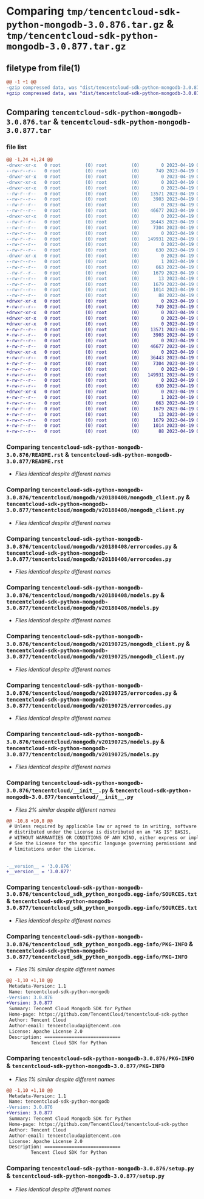 # Comparing `tmp/tencentcloud-sdk-python-mongodb-3.0.876.tar.gz` & `tmp/tencentcloud-sdk-python-mongodb-3.0.877.tar.gz`

## filetype from file(1)

```diff
@@ -1 +1 @@
-gzip compressed data, was "dist/tencentcloud-sdk-python-mongodb-3.0.876.tar", last modified: Wed Apr 19 00:32:21 2023, max compression
+gzip compressed data, was "dist/tencentcloud-sdk-python-mongodb-3.0.877.tar", last modified: Wed Apr 19 09:22:01 2023, max compression
```

## Comparing `tencentcloud-sdk-python-mongodb-3.0.876.tar` & `tencentcloud-sdk-python-mongodb-3.0.877.tar`

### file list

```diff
@@ -1,24 +1,24 @@
-drwxr-xr-x   0 root         (0) root         (0)        0 2023-04-19 00:32:21.000000 tencentcloud-sdk-python-mongodb-3.0.876/
--rw-r--r--   0 root         (0) root         (0)      749 2023-04-19 00:32:21.000000 tencentcloud-sdk-python-mongodb-3.0.876/README.rst
-drwxr-xr-x   0 root         (0) root         (0)        0 2023-04-19 00:32:21.000000 tencentcloud-sdk-python-mongodb-3.0.876/tencentcloud/
-drwxr-xr-x   0 root         (0) root         (0)        0 2023-04-19 00:32:21.000000 tencentcloud-sdk-python-mongodb-3.0.876/tencentcloud/mongodb/
-drwxr-xr-x   0 root         (0) root         (0)        0 2023-04-19 00:32:21.000000 tencentcloud-sdk-python-mongodb-3.0.876/tencentcloud/mongodb/v20180408/
--rw-r--r--   0 root         (0) root         (0)    13571 2023-04-19 00:32:21.000000 tencentcloud-sdk-python-mongodb-3.0.876/tencentcloud/mongodb/v20180408/mongodb_client.py
--rw-r--r--   0 root         (0) root         (0)     3903 2023-04-19 00:32:21.000000 tencentcloud-sdk-python-mongodb-3.0.876/tencentcloud/mongodb/v20180408/errorcodes.py
--rw-r--r--   0 root         (0) root         (0)        0 2023-04-19 00:32:21.000000 tencentcloud-sdk-python-mongodb-3.0.876/tencentcloud/mongodb/v20180408/__init__.py
--rw-r--r--   0 root         (0) root         (0)    46677 2023-04-19 00:32:21.000000 tencentcloud-sdk-python-mongodb-3.0.876/tencentcloud/mongodb/v20180408/models.py
-drwxr-xr-x   0 root         (0) root         (0)        0 2023-04-19 00:32:21.000000 tencentcloud-sdk-python-mongodb-3.0.876/tencentcloud/mongodb/v20190725/
--rw-r--r--   0 root         (0) root         (0)    36443 2023-04-19 00:32:21.000000 tencentcloud-sdk-python-mongodb-3.0.876/tencentcloud/mongodb/v20190725/mongodb_client.py
--rw-r--r--   0 root         (0) root         (0)     7304 2023-04-19 00:32:21.000000 tencentcloud-sdk-python-mongodb-3.0.876/tencentcloud/mongodb/v20190725/errorcodes.py
--rw-r--r--   0 root         (0) root         (0)        0 2023-04-19 00:32:21.000000 tencentcloud-sdk-python-mongodb-3.0.876/tencentcloud/mongodb/v20190725/__init__.py
--rw-r--r--   0 root         (0) root         (0)   149931 2023-04-19 00:32:21.000000 tencentcloud-sdk-python-mongodb-3.0.876/tencentcloud/mongodb/v20190725/models.py
--rw-r--r--   0 root         (0) root         (0)        0 2023-04-19 00:32:21.000000 tencentcloud-sdk-python-mongodb-3.0.876/tencentcloud/mongodb/__init__.py
--rw-r--r--   0 root         (0) root         (0)      630 2023-04-19 00:32:21.000000 tencentcloud-sdk-python-mongodb-3.0.876/tencentcloud/__init__.py
-drwxr-xr-x   0 root         (0) root         (0)        0 2023-04-19 00:32:21.000000 tencentcloud-sdk-python-mongodb-3.0.876/tencentcloud_sdk_python_mongodb.egg-info/
--rw-r--r--   0 root         (0) root         (0)        1 2023-04-19 00:32:21.000000 tencentcloud-sdk-python-mongodb-3.0.876/tencentcloud_sdk_python_mongodb.egg-info/dependency_links.txt
--rw-r--r--   0 root         (0) root         (0)      663 2023-04-19 00:32:21.000000 tencentcloud-sdk-python-mongodb-3.0.876/tencentcloud_sdk_python_mongodb.egg-info/SOURCES.txt
--rw-r--r--   0 root         (0) root         (0)     1679 2023-04-19 00:32:21.000000 tencentcloud-sdk-python-mongodb-3.0.876/tencentcloud_sdk_python_mongodb.egg-info/PKG-INFO
--rw-r--r--   0 root         (0) root         (0)       13 2023-04-19 00:32:21.000000 tencentcloud-sdk-python-mongodb-3.0.876/tencentcloud_sdk_python_mongodb.egg-info/top_level.txt
--rw-r--r--   0 root         (0) root         (0)     1679 2023-04-19 00:32:21.000000 tencentcloud-sdk-python-mongodb-3.0.876/PKG-INFO
--rw-r--r--   0 root         (0) root         (0)     1014 2023-04-19 00:32:21.000000 tencentcloud-sdk-python-mongodb-3.0.876/setup.py
--rw-r--r--   0 root         (0) root         (0)       88 2023-04-19 00:32:21.000000 tencentcloud-sdk-python-mongodb-3.0.876/setup.cfg
+drwxr-xr-x   0 root         (0) root         (0)        0 2023-04-19 09:22:01.000000 tencentcloud-sdk-python-mongodb-3.0.877/
+-rw-r--r--   0 root         (0) root         (0)      749 2023-04-19 09:22:01.000000 tencentcloud-sdk-python-mongodb-3.0.877/README.rst
+drwxr-xr-x   0 root         (0) root         (0)        0 2023-04-19 09:22:01.000000 tencentcloud-sdk-python-mongodb-3.0.877/tencentcloud/
+drwxr-xr-x   0 root         (0) root         (0)        0 2023-04-19 09:22:01.000000 tencentcloud-sdk-python-mongodb-3.0.877/tencentcloud/mongodb/
+drwxr-xr-x   0 root         (0) root         (0)        0 2023-04-19 09:22:01.000000 tencentcloud-sdk-python-mongodb-3.0.877/tencentcloud/mongodb/v20180408/
+-rw-r--r--   0 root         (0) root         (0)    13571 2023-04-19 09:22:01.000000 tencentcloud-sdk-python-mongodb-3.0.877/tencentcloud/mongodb/v20180408/mongodb_client.py
+-rw-r--r--   0 root         (0) root         (0)     3903 2023-04-19 09:22:01.000000 tencentcloud-sdk-python-mongodb-3.0.877/tencentcloud/mongodb/v20180408/errorcodes.py
+-rw-r--r--   0 root         (0) root         (0)        0 2023-04-19 09:22:01.000000 tencentcloud-sdk-python-mongodb-3.0.877/tencentcloud/mongodb/v20180408/__init__.py
+-rw-r--r--   0 root         (0) root         (0)    46677 2023-04-19 09:22:01.000000 tencentcloud-sdk-python-mongodb-3.0.877/tencentcloud/mongodb/v20180408/models.py
+drwxr-xr-x   0 root         (0) root         (0)        0 2023-04-19 09:22:01.000000 tencentcloud-sdk-python-mongodb-3.0.877/tencentcloud/mongodb/v20190725/
+-rw-r--r--   0 root         (0) root         (0)    36443 2023-04-19 09:22:01.000000 tencentcloud-sdk-python-mongodb-3.0.877/tencentcloud/mongodb/v20190725/mongodb_client.py
+-rw-r--r--   0 root         (0) root         (0)     7304 2023-04-19 09:22:01.000000 tencentcloud-sdk-python-mongodb-3.0.877/tencentcloud/mongodb/v20190725/errorcodes.py
+-rw-r--r--   0 root         (0) root         (0)        0 2023-04-19 09:22:01.000000 tencentcloud-sdk-python-mongodb-3.0.877/tencentcloud/mongodb/v20190725/__init__.py
+-rw-r--r--   0 root         (0) root         (0)   149931 2023-04-19 09:22:01.000000 tencentcloud-sdk-python-mongodb-3.0.877/tencentcloud/mongodb/v20190725/models.py
+-rw-r--r--   0 root         (0) root         (0)        0 2023-04-19 09:22:01.000000 tencentcloud-sdk-python-mongodb-3.0.877/tencentcloud/mongodb/__init__.py
+-rw-r--r--   0 root         (0) root         (0)      630 2023-04-19 09:22:01.000000 tencentcloud-sdk-python-mongodb-3.0.877/tencentcloud/__init__.py
+drwxr-xr-x   0 root         (0) root         (0)        0 2023-04-19 09:22:01.000000 tencentcloud-sdk-python-mongodb-3.0.877/tencentcloud_sdk_python_mongodb.egg-info/
+-rw-r--r--   0 root         (0) root         (0)        1 2023-04-19 09:22:01.000000 tencentcloud-sdk-python-mongodb-3.0.877/tencentcloud_sdk_python_mongodb.egg-info/dependency_links.txt
+-rw-r--r--   0 root         (0) root         (0)      663 2023-04-19 09:22:01.000000 tencentcloud-sdk-python-mongodb-3.0.877/tencentcloud_sdk_python_mongodb.egg-info/SOURCES.txt
+-rw-r--r--   0 root         (0) root         (0)     1679 2023-04-19 09:22:01.000000 tencentcloud-sdk-python-mongodb-3.0.877/tencentcloud_sdk_python_mongodb.egg-info/PKG-INFO
+-rw-r--r--   0 root         (0) root         (0)       13 2023-04-19 09:22:01.000000 tencentcloud-sdk-python-mongodb-3.0.877/tencentcloud_sdk_python_mongodb.egg-info/top_level.txt
+-rw-r--r--   0 root         (0) root         (0)     1679 2023-04-19 09:22:01.000000 tencentcloud-sdk-python-mongodb-3.0.877/PKG-INFO
+-rw-r--r--   0 root         (0) root         (0)     1014 2023-04-19 09:22:01.000000 tencentcloud-sdk-python-mongodb-3.0.877/setup.py
+-rw-r--r--   0 root         (0) root         (0)       88 2023-04-19 09:22:01.000000 tencentcloud-sdk-python-mongodb-3.0.877/setup.cfg
```

### Comparing `tencentcloud-sdk-python-mongodb-3.0.876/README.rst` & `tencentcloud-sdk-python-mongodb-3.0.877/README.rst`

 * *Files identical despite different names*

### Comparing `tencentcloud-sdk-python-mongodb-3.0.876/tencentcloud/mongodb/v20180408/mongodb_client.py` & `tencentcloud-sdk-python-mongodb-3.0.877/tencentcloud/mongodb/v20180408/mongodb_client.py`

 * *Files identical despite different names*

### Comparing `tencentcloud-sdk-python-mongodb-3.0.876/tencentcloud/mongodb/v20180408/errorcodes.py` & `tencentcloud-sdk-python-mongodb-3.0.877/tencentcloud/mongodb/v20180408/errorcodes.py`

 * *Files identical despite different names*

### Comparing `tencentcloud-sdk-python-mongodb-3.0.876/tencentcloud/mongodb/v20180408/models.py` & `tencentcloud-sdk-python-mongodb-3.0.877/tencentcloud/mongodb/v20180408/models.py`

 * *Files identical despite different names*

### Comparing `tencentcloud-sdk-python-mongodb-3.0.876/tencentcloud/mongodb/v20190725/mongodb_client.py` & `tencentcloud-sdk-python-mongodb-3.0.877/tencentcloud/mongodb/v20190725/mongodb_client.py`

 * *Files identical despite different names*

### Comparing `tencentcloud-sdk-python-mongodb-3.0.876/tencentcloud/mongodb/v20190725/errorcodes.py` & `tencentcloud-sdk-python-mongodb-3.0.877/tencentcloud/mongodb/v20190725/errorcodes.py`

 * *Files identical despite different names*

### Comparing `tencentcloud-sdk-python-mongodb-3.0.876/tencentcloud/mongodb/v20190725/models.py` & `tencentcloud-sdk-python-mongodb-3.0.877/tencentcloud/mongodb/v20190725/models.py`

 * *Files identical despite different names*

### Comparing `tencentcloud-sdk-python-mongodb-3.0.876/tencentcloud/__init__.py` & `tencentcloud-sdk-python-mongodb-3.0.877/tencentcloud/__init__.py`

 * *Files 2% similar despite different names*

```diff
@@ -10,8 +10,8 @@
 # Unless required by applicable law or agreed to in writing, software
 # distributed under the License is distributed on an "AS IS" BASIS,
 # WITHOUT WARRANTIES OR CONDITIONS OF ANY KIND, either express or implied.
 # See the License for the specific language governing permissions and
 # limitations under the License.
 
 
-__version__ = '3.0.876'
+__version__ = '3.0.877'
```

### Comparing `tencentcloud-sdk-python-mongodb-3.0.876/tencentcloud_sdk_python_mongodb.egg-info/SOURCES.txt` & `tencentcloud-sdk-python-mongodb-3.0.877/tencentcloud_sdk_python_mongodb.egg-info/SOURCES.txt`

 * *Files identical despite different names*

### Comparing `tencentcloud-sdk-python-mongodb-3.0.876/tencentcloud_sdk_python_mongodb.egg-info/PKG-INFO` & `tencentcloud-sdk-python-mongodb-3.0.877/tencentcloud_sdk_python_mongodb.egg-info/PKG-INFO`

 * *Files 1% similar despite different names*

```diff
@@ -1,10 +1,10 @@
 Metadata-Version: 1.1
 Name: tencentcloud-sdk-python-mongodb
-Version: 3.0.876
+Version: 3.0.877
 Summary: Tencent Cloud Mongodb SDK for Python
 Home-page: https://github.com/TencentCloud/tencentcloud-sdk-python
 Author: Tencent Cloud
 Author-email: tencentcloudapi@tencent.com
 License: Apache License 2.0
 Description: ============================
         Tencent Cloud SDK for Python
```

### Comparing `tencentcloud-sdk-python-mongodb-3.0.876/PKG-INFO` & `tencentcloud-sdk-python-mongodb-3.0.877/PKG-INFO`

 * *Files 1% similar despite different names*

```diff
@@ -1,10 +1,10 @@
 Metadata-Version: 1.1
 Name: tencentcloud-sdk-python-mongodb
-Version: 3.0.876
+Version: 3.0.877
 Summary: Tencent Cloud Mongodb SDK for Python
 Home-page: https://github.com/TencentCloud/tencentcloud-sdk-python
 Author: Tencent Cloud
 Author-email: tencentcloudapi@tencent.com
 License: Apache License 2.0
 Description: ============================
         Tencent Cloud SDK for Python
```

### Comparing `tencentcloud-sdk-python-mongodb-3.0.876/setup.py` & `tencentcloud-sdk-python-mongodb-3.0.877/setup.py`

 * *Files identical despite different names*

